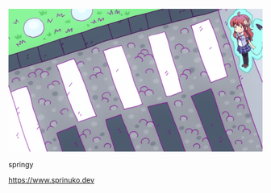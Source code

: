 <p align="center">
	<img src="https://github.com/sprinuko/sprinuko/raw/master/a/1.gif"><br>
</p>

springy

https://www.sprinuko.dev
